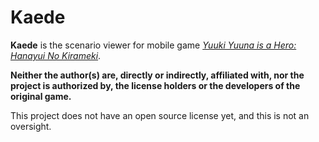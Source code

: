 # Kaede

**Kaede** is the scenario viewer for mobile game [*Yuuki Yuuna is a Hero: Hanayui No Kirameki*](https://yuyuyui.jp). 

**Neither the author(s) are, directly or indirectly, affiliated with, nor the project is authorized by, the license holders or the developers of the original game.**

This project does not have an open source license yet, and this is not an oversight.